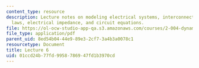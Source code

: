 ```yaml
---
content_type: resource
description: Lecture notes on modeling electrical systems, interconnection laws, Kirchoff's
  laws, electrical impedance, and circuit equations.
file: https://ol-ocw-studio-app-qa.s3.amazonaws.com/courses/2-004-dynamics-and-control-ii-spring-2008/01ccd24b77fd9958786947fd1b3970cd_lecture_06.pdf
file_type: application/pdf
parent_uid: 8ed54b04-44e9-89e3-2cf7-3a4b3a0078c1
resourcetype: Document
title: Lecture 6
uid: 01ccd24b-77fd-9958-7869-47fd1b3970cd
---
```

